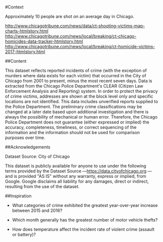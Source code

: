 #Context

Approximately 10 people are shot on an average day in Chicago.

http://www.chicagotribune.com/news/data/ct-shooting-victims-map-charts-htmlstory.html http://www.chicagotribune.com/news/local/breaking/ct-chicago-homicides-data-tracker-htmlstory.html http://www.chicagotribune.com/news/local/breaking/ct-homicide-victims-2017-htmlstory.html

##Content

This dataset reflects reported incidents of crime (with the exception of murders where data exists for each victim) that occurred in the City of Chicago from 2001 to present, minus the most recent seven days. Data is extracted from the Chicago Police Department's CLEAR (Citizen Law Enforcement Analysis and Reporting) system. In order to protect the privacy of crime victims, addresses are shown at the block level only and specific locations are not identified. This data includes unverified reports supplied to the Police Department. The preliminary crime classifications may be changed at a later date based upon additional investigation and there is always the possibility of mechanical or human error. Therefore, the Chicago Police Department does not guarantee (either expressed or implied) the accuracy, completeness, timeliness, or correct sequencing of the information and the information should not be used for comparison purposes over time.


##Acknowledgements

Dataset Source: City of Chicago

This dataset is publicly available for anyone to use under the following terms provided by the Dataset Source —https://data.cityofchicago.org — and is provided "AS IS" without any warranty, express or implied, from Google. Google disclaims all liability for any damages, direct or indirect, resulting from the use of the dataset.


##Inspiration

- What categories of crime exhibited the greatest year-over-year increase between 2015 and 2016?

- Which month generally has the greatest number of motor vehicle thefts?

- How does temperature affect the incident rate of violent crime (assault or battery)?
